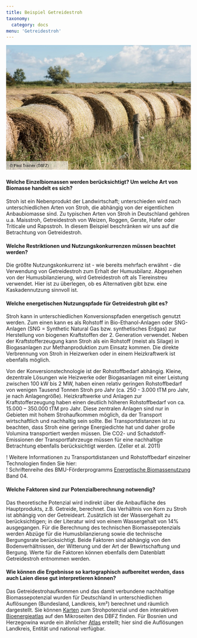 ```yaml
---
title: Beispiel Getreidestroh
taxonomy:
  category: docs
menu: 'Getreidestroh'
---
```


![](Skript_DBFZ_Getreidestroh.png?lightbox=800&resize=500&classes=caption "Getreidestroh. Copyright: Paul Trainer (DBFZ)")

#### Welche Einzelbiomassen werden berücksichtigt? Um welche Art von Biomasse handelt es sich?
Stroh ist ein Nebenprodukt der Landwirtschaft; unterschieden wird nach unterschiedlichen Arten von Stroh, die abhängig von der eigentlichen Anbaubiomasse sind. Zu typischen Arten von Stroh in Deutschland gehören u.a. Maisstroh, Getreidestroh von Weizen, Roggen, Gerste, Hafer oder Triticale und Rapsstroh. In diesem Beispiel beschränken wir uns auf die Betrachtung von Getreidestroh.

#### Welche Restriktionen und Nutzungskonkurrenzen müssen beachtet werden?
Die größte Nutzungskonkurrenz ist - wie bereits mehrfach erwähnt - die Verwendung von Getreidestroh zum Erhalt der Humusbilanz. Abgesehen von der Humusbilanzierung, wird Getreidestroh oft als Tiereinstreu verwendet. Hier ist zu überlegen, ob es Alternativen gibt bzw. eine Kaskadennutzung sinnvoll ist.

#### Welche energetischen Nutzungspfade für Getreidestroh gibt es?
Stroh kann in unterschiedlichen Konversionspfaden energetisch genutzt werden. Zum einen kann es als Rohstoff in Bio-Ethanol-Anlagen oder SNG-Anlagen (SNG = Synthetic Natural Gas bzw. synthetisches Erdgas) zur Herstellung von biogenen Kraftstoffen der 2. Generation verwendet. Neben der Kraftstofferzeugung kann Stroh als ein Rohstoff (meist als Silage) in Biogasanlagen zur Methanproduktion zum Einsatz kommen. Die direkte Verbrennung von Stroh in Heizwerken oder in einem Heizkraftwerk ist ebenfalls möglich. 

Von der Konversionstechnologie ist der Rohstoffbedarf abhängig. Kleine, dezentrale Lösungen wie Heizwerke oder Biogasanlagen mit einer Leistung zwischen 100 kW bis 2 MW, haben einen relativ geringen Rohstoffbedarf von wenigen Tausend Tonnen Stroh pro Jahr (ca. 250 - 3.000 tTM pro Jahr, je nach Anlagengröße). Heizkraftwerke und Anlagen zur Kraftstofferzeugung haben einen deutlich höheren Rohstoffbedarf von ca. 15.000 – 350.000 tTM pro Jahr. Diese zentralen Anlagen sind nur in Gebieten mit hohem Strohaufkommen möglich, da der Transport wirtschaftlich und nachhaltig sein sollte. Bei Transportdistanzen ist zu beachten, dass Stroh eine geringe Energiedichte hat und daher große Volumina transportiert werden müssen. Die CO2- und Schadstoff-Emissionen der Transportfahrzeuge müssen für eine nachhaltige Betrachtung ebenfalls berücksichtigt werden. (Zeller et al. 2011)

! Weitere Informationen zu Transportdistanzen und Rohstoffbedarf einzelner Technologien finden Sie hier: <br>
! Schriftenreihe des BMU-Förderprogramms [Energetische Biomassenutzung](https://www.energetische-biomassenutzung.de/publikationen/schriftenreihe/) Band 04.

#### Welche Faktoren sind zur Potenzialberechnung notwendig?
Das theoretische Potenzial wird indirekt über die Anbaufläche des Hauptprodukts, z.B. Getreide, berechnet. Das Verhältnis von Korn zu Stroh ist abhängig von der Getreideart. Zusätzlich ist der Wassergehalt zu berücksichtigen; in der Literatur wird von einem Wassergehalt von 14% ausgegangen. Für die Berechnung des technischen Biomassepotenzials werden Abzüge für die Humusbilanzierung sowie die technische Bergungsrate berücksichtigt. Beide Faktoren sind abhängig von den Bodenverhältnissen, der Witterung und der Art der Bewirtschaftung und Bergung. Werte für die Faktoren können ebenfalls dem Datenblatt Getreidestroh entnommen werden.

#### Wie können die Ergebnisse so kartographisch aufbereitet werden, dass auch Laien diese gut interpretieren können?
Das Getreidestrohaufkommen und das damit verbundene nachhaltige Biomassepotenzial wurden für Deutschland in unterschiedlichen Auflösungen (Bundesland, Landkreis, km²) berechnet und räumlich dargestellt. Sie können <a href="https://www.dbfz.de/index.php?id=987&L=0" target="_blank">Karten</a> zum Strohpotenzial und den interaktiven <a href="https://www.dbfz.de/index.php?id=1061&L=0" target="_blank">Bioenergieatlas</a> auf den Mikroseiten des DBFZ finden.
Für Bosnien und Herzegowina wurde ein ähnlicher [Atlas](http://atlasbm.bhas.gov.ba/) erstellt; hier sind die Auflösungen Landkreis, Entität und national verfügbar. 
